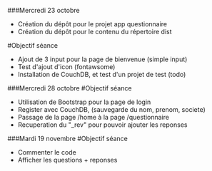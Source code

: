 ###Mercredi 23 octobre
- Création du dépôt pour le projet app questionnaire
- Création du dépôt pour le contenu du répertoire dist

#Objectif séance
- Ajout de 3 input pour la page de bienvenue (simple input)
- Test d'ajout d'icon (fontawsome)
- Installation de CouchDB, et test d'un projet de test (todo)

###Mercredi 28 octobre
#Objectif séance
- Utilisation de Bootstrap pour la page de login
- Register avec CouchDB, (sauvegarde du nom, prenom, societe)
- Passage de la page /home à la page /questionnaire
- Recuperation du "_rev" pour pouvoir ajouter les reponses

###Mardi 19 novembre
#Objectif séance
- Commenter le code
- Afficher les questions + reponses
